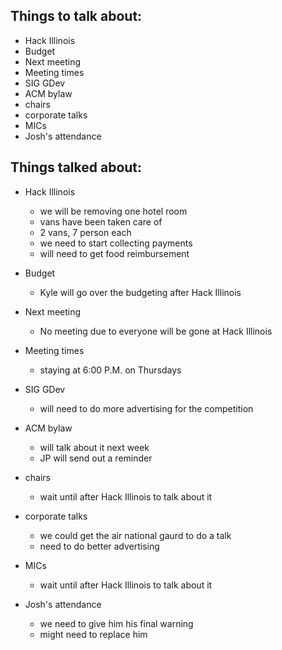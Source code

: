 ﻿Things to talk about:
---------------------

- Hack Illinois
- Budget
- Next meeting
- Meeting times
- SIG GDev
- ACM bylaw
- chairs
- corporate talks
- MICs
- Josh's attendance

Things talked about:
--------------------

- Hack Illinois
   - we will be removing one hotel room
   - vans have been taken care of
   - 2 vans, 7 person each
   - we need to start collecting payments
   - will need to get food reimbursement

- Budget
   - Kyle will go over the budgeting after Hack Illinois

- Next meeting
    - No meeting due to everyone will be gone at Hack Illinois

- Meeting times
   - staying at 6:00 P.M. on Thursdays

- SIG GDev
   - will need to do more advertising for the competition

- ACM bylaw
   - will talk about it next week
   - JP will send out a reminder

- chairs
   - wait until after Hack Illinois to talk about it

- corporate talks
   - we could get the air national gaurd to do a talk
   - need to do better advertising

- MICs
   - wait until after Hack Illinois to talk about it

- Josh's attendance
   - we need to give him his final warning
   - might need to replace him